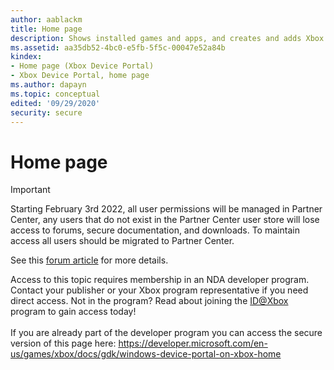 ```yaml
---
author: aablackm
title: Home page
description: Shows installed games and apps, and creates and adds Xbox Live test accounts. To add tools to the **Home** page, select **Menu**, and then select **Add tools to workspace**.
ms.assetid: aa35db52-4bc0-e5fb-5f5c-00047e52a84b
kindex:
- Home page (Xbox Device Portal)
- Xbox Device Portal, home page
ms.author: dapayn
ms.topic: conceptual
edited: '09/29/2020'
security: secure
---
```


# Home page
> [!IMPORTANT]
> Starting February 3rd 2022, all user permissions will be managed in Partner Center, any users that do not exist in the Partner Center user store will lose access to forums, secure documentation, and downloads. To maintain access all users should be migrated to Partner Center. <p></p>See this <a href="https://forums.xboxlive.com/articles/132187/breaking-change-user-access-for-forums-secure-docu.html">forum article</a> for more details.  

 Access to this topic requires membership in an NDA developer program. Contact your publisher or your Xbox program representative if you need direct access. Not in the program? Read about joining the <a href="https://www.xbox.com/Developers/id">ID@Xbox</a> program to gain access today!  <br/><br/>If you are already part of the developer program you can access the secure version of this page here: <a target="_blank" href="https://developer.microsoft.com/en-us/games/xbox/docs/gdk/windows-device-portal-on-xbox-home">https://developer.microsoft.com/en-us/games/xbox/docs/gdk/windows-device-portal-on-xbox-home</a>